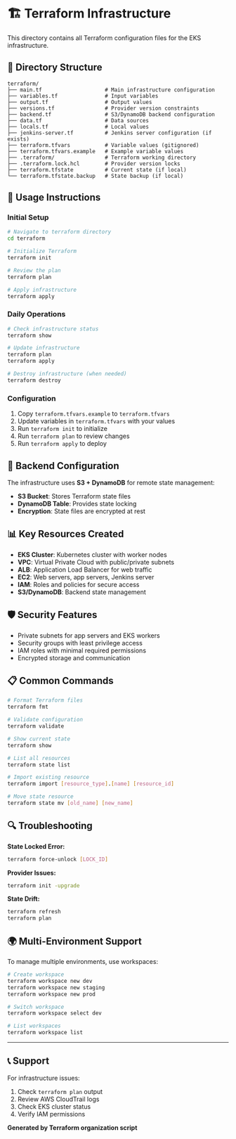 ﻿# 🏗️ Terraform Infrastructure

This directory contains all Terraform configuration files for the EKS infrastructure.

## 📁 Directory Structure

```
terraform/
├── main.tf                    # Main infrastructure configuration
├── variables.tf               # Input variables
├── output.tf                  # Output values
├── versions.tf                # Provider version constraints
├── backend.tf                 # S3/DynamoDB backend configuration
├── data.tf                    # Data sources
├── locals.tf                  # Local values
├── jenkins-server.tf          # Jenkins server configuration (if exists)
├── terraform.tfvars           # Variable values (gitignored)
├── terraform.tfvars.example   # Example variable values
├── .terraform/                # Terraform working directory
├── .terraform.lock.hcl        # Provider version locks
├── terraform.tfstate          # Current state (if local)
└── terraform.tfstate.backup   # State backup (if local)
```

## 🚀 Usage Instructions

### **Initial Setup**
```bash
# Navigate to terraform directory
cd terraform

# Initialize Terraform
terraform init

# Review the plan
terraform plan

# Apply infrastructure
terraform apply
```

### **Daily Operations**
```bash
# Check infrastructure status
terraform show

# Update infrastructure
terraform plan
terraform apply

# Destroy infrastructure (when needed)
terraform destroy
```

### **Configuration**
1. Copy `terraform.tfvars.example` to `terraform.tfvars`
2. Update variables in `terraform.tfvars` with your values
3. Run `terraform init` to initialize
4. Run `terraform plan` to review changes
5. Run `terraform apply` to deploy

## 🔧 Backend Configuration

The infrastructure uses **S3 + DynamoDB** for remote state management:
- **S3 Bucket**: Stores Terraform state files
- **DynamoDB Table**: Provides state locking
- **Encryption**: State files are encrypted at rest

## 📊 Key Resources Created

- **EKS Cluster**: Kubernetes cluster with worker nodes
- **VPC**: Virtual Private Cloud with public/private subnets  
- **ALB**: Application Load Balancer for web traffic
- **EC2**: Web servers, app servers, Jenkins server
- **IAM**: Roles and policies for secure access
- **S3/DynamoDB**: Backend state management

## 🛡️ Security Features

- Private subnets for app servers and EKS workers
- Security groups with least privilege access
- IAM roles with minimal required permissions
- Encrypted storage and communication

## 📋 Common Commands

```bash
# Format Terraform files
terraform fmt

# Validate configuration
terraform validate

# Show current state
terraform show

# List all resources
terraform state list

# Import existing resource
terraform import [resource_type].[name] [resource_id]

# Move state resource
terraform state mv [old_name] [new_name]
```

## 🔍 Troubleshooting

**State Locked Error:**
```bash
terraform force-unlock [LOCK_ID]
```

**Provider Issues:**
```bash
terraform init -upgrade
```

**State Drift:**
```bash
terraform refresh
terraform plan
```

## 🌍 Multi-Environment Support

To manage multiple environments, use workspaces:
```bash
# Create workspace
terraform workspace new dev
terraform workspace new staging
terraform workspace new prod

# Switch workspace
terraform workspace select dev

# List workspaces
terraform workspace list
```

---

## 📞 Support

For infrastructure issues:
1. Check `terraform plan` output
2. Review AWS CloudTrail logs
3. Check EKS cluster status
4. Verify IAM permissions

**Generated by Terraform organization script**
